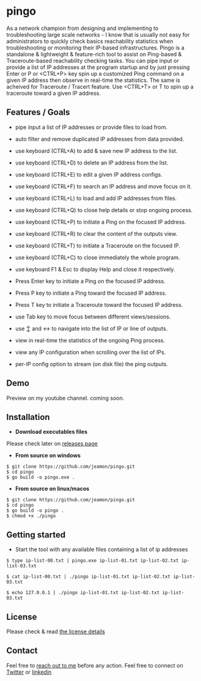 # pingo

As a network champion from designing and implementing to troubleshooting large scale networks - I know that is usually not easy for administrators to quickly check basics reachability
statistics when troubleshooting or monitoring their IP-based infrastructures. Pingo is a standalone & lightweight & feature-rich tool to assist on Ping-based & Traceroute-based reachability checking tasks.
You can pipe input or provide a list of IP addresses at the program startup and by just pressing Enter or P or <CTRL+P> key spin up a customized Ping command on a given IP address then observe in real-time the statistics.
The same is acheived for Traceroute / Tracert feature. Use <CTRL+T> or T to spin up a traceroute toward a given IP address.



## Features / Goals

* pipe input a list of IP addresses or provide files to load from.
* auto filter and remove duplicated IP addresses from data provided.

* use keyboard (CTRL+A) to add & save new IP address to the list.
* use keyboard (CTRL+D) to delete an IP address from the list.
* use keyboard (CTRL+E) to edit a given IP address configs. 
* use keyboard (CTRL+F) to search an IP address and move focus on it.
* use keyboard (CTRL+L) to load and add IP addresses from files.
* use keyboard (CTRL+Q) to close help details or stop ongoing process.
* use keyboard (CTRL+P) to initiate a Ping on the focused IP address.
* use keyboard (CTRL+R) to clear the content of the outputs view.
* use keyboard (CTRL+T) to initiate a Traceroute on the focused IP.
* use keyboard (CTRL+C) to close immediately the whole program.

* use keyboard F1 & Esc to display Help and close it respectively.
* Press Enter key to initiate a Ping on the focused IP address.
* Press P key to initiate a Ping toward the focused IP address.
* Press T key to initiate a Traceroute toward the focused IP address.
* use Tab key to move focus between different views/sessions.
* use ↕ and ↔ to navigate into the list of IP or line of outputs.

* view in real-time the statistics of the ongoing Ping process.
* view any IP configuration when scrolling over the list of IPs. 
* per-IP config option to stream (on disk file) the ping outputs. 


## Demo

Preview on my youtube channel. coming soon.


## Installation

* **Download executables files**

Please check later on [releases page](https://github.com/jeamon/pingo/releases)

* **From source on windows**

```shell
$ git clone https://github.com/jeamon/pingo.git
$ cd pingo
$ go build -o pingo.exe .
```
* **From source on linux/macos**

```shell
$ git clone https://github.com/jeamon/pingo.git
$ cd pingo
$ go build -o pingo .
$ chmod +x ./pingo
```

## Getting started

* Start the tool with any available files containing a list of ip addresses 

```
$ type ip-list-00.txt | pingo.exe ip-list-01.txt ip-list-02.txt ip-list-03.txt 
```

```
$ cat ip-list-00.txt | ./pingo ip-list-01.txt ip-list-02.txt ip-list-03.txt
```

```
$ echo 127.0.0.1 | ./pingo ip-list-01.txt ip-list-02.txt ip-list-03.txt
```

## License

Please check & read [the license details](https://github.com/jeamon/pingo/blob/master/LICENSE) 


## Contact

Feel free to [reach out to me](https://blog.cloudmentor-scale.com/contact) before any action. Feel free to connect on [Twitter](https://twitter.com/jerome_amon) or [linkedin](https://www.linkedin.com/in/jeromeamon/)